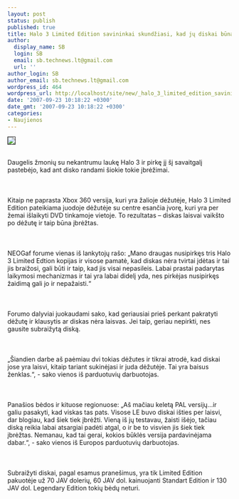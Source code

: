 ```yaml
---
layout: post
status: publish
published: true
title: Halo 3 Limited Edition savininkai skundžiasi, kad jų diskai būna įbrėžti
author:
  display_name: SB
  login: SB
  email: sb.technews.lt@gmail.com
  url: ''
author_login: SB
author_email: sb.technews.lt@gmail.com
wordpress_id: 464
wordpress_url: http://localhost/site/new/_halo_3_limited_edition_savininkai_skundziasi__kad_ju_diskai_buna_ibrezti/
date: '2007-09-23 10:18:22 +0300'
date_gmt: '2007-09-23 10:18:22 +0300'
categories:
- Naujienos
---
```

<div class="imgright"><img src="http://img221.imageshack.us/img221/4969/halo3jd5.jpg" border="1"></div>
<p><br>Daugelis žmonių su nekantrumu laukę Halo 3 ir pirkę jį šį savaitgalį pastebėjo, kad ant disko randami šiokie tokie įbrėžimai.<br />
<br><br />
<br>Kitaip ne paprasta Xbox 360 versija, kuri yra žalioje dėžutėje, Halo 3 Limited Edition pateikiama juodoje dėžutėje su centre esančia įvorę, kuri yra per žemai išlaikyti DVD tinkamoje vietoje. To rezultatas – diskas laisvai vaikšto po dėžutę ir taip būna įbrėžtas.<br />
<br><br />
<br>NEOGaf forume vienas iš lankytojų rašo: „Mano draugas nusipirkęs tris Halo 3 Limited Edtion kopijas ir visose pamatė, kad diskas nėra tvirtai įdėtas ir tai jis braižosi, gali būti ir taip, kad jis visai nepasileis. Labai prastai padarytas laikymosi mechanizmas ir tai yra labai didelį yda, nes pirkėjas nusipirkęs žaidimą gali jo ir nepažaisti.“<br />
<br><br />
<br>Forumo dalyviai juokaudami sako, kad geriausiai prieš perkant pakratyti dėžutę ir klausytis ar diskas nėra laisvas. Jei taip, geriau nepirkti, nes gausite subraižytą diską.<br />
<br><br />
<br>„Šiandien darbe aš paėmiau dvi tokias dėžutes ir tikrai atrodė, kad diskai jose yra laisvi, kitaip tariant sukinėjasi ir juda dėžutėje. Tai yra baisus ženklas.“, - sako vienos iš parduotuvių darbuotojas.<br />
<br><br />
<br>Panašios bėdos ir kituose regionuose: „Aš mačiau keletą PAL versijų...ir galiu pasakyti, kad viskas tas pats. Visose LE buvo diskai išties per laisvi, dar blogiau, kad šiek tiek įbrėžti. Vieną iš jų testavau, žaisti išėjo, tačiau diską reikia labai atsargiai padėti atgal, o ir be to visvien jis šiek tiek įbrėžtas. Nemanau, kad tai gerai, kokios būklės versija pardavinėjama dabar.“, - sako vienos iš Europos parduotuvių darbuotojas.<br />
<br><br />
<br>Subraižyti diskai, pagal esamus pranešimus, yra tik Limited Edition pakuotėje už 70 JAV dolerių, 60 JAV dol. kainuojanti Standart Edition ir 130 JAV dol. Legendary Edition tokių bėdų neturi.</p>
